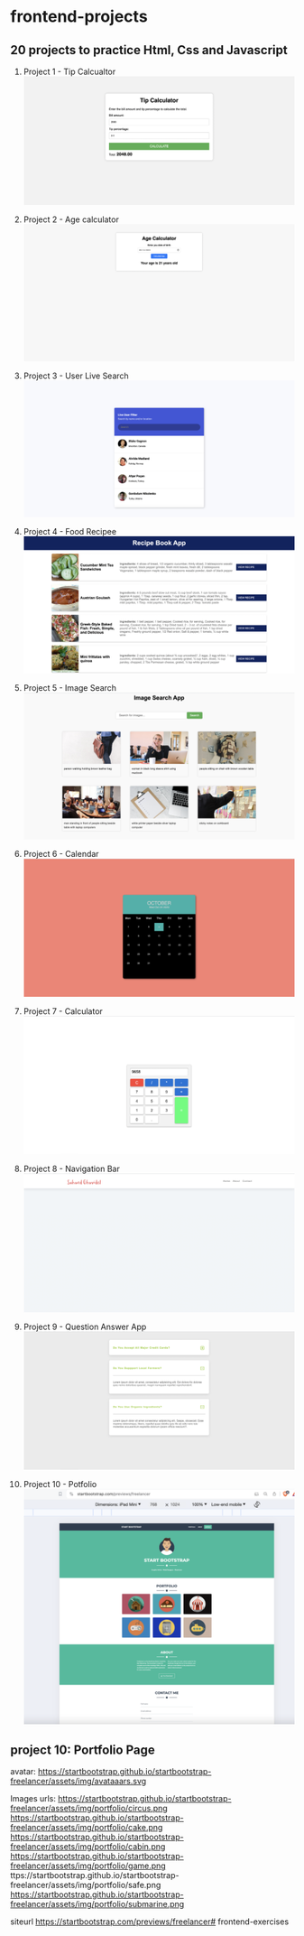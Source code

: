# frontend-projects

## 20 projects to practice Html, Css and Javascript

 1. Project 1 - Tip Calcualtor
 ![Tip calculator](/project-images/project1-tip-calculator.png)

 2. Project 2 - Age calculator
 ![Tip calculator](/project-images/project2-age-calculator.png)

 3. Project 3 - User Live Search
 ![Tip calculator](/project-images/project3-live-search.png)

 4. Project 4 - Food Recipee
 ![Tip calculator](/project-images/project4-recipe-app.png)

 5. Project 5 - Image Search
 ![Tip calculator](/project-images/project5-image-search.png)

 6. Project 6 - Calendar
 ![Tip calculator](/project-images/project6-calender.png)

 7. Project 7 - Calculator
 ![Tip calculator](/project-images/project7-calculator.png)

 8. Project 8 - Navigation Bar
 ![Tip calculator](/project-images/project8-navbar.png)

 9. Project 9 - Question Answer App
 ![Tip calculator](/project-images/project9-question-answer.png)

 10. Project 10 - Potfolio
 ![Tip calculator](/project-images/portfolio.png)



 ## project 10: Portfolio Page

 avatar:
 	https://startbootstrap.github.io/startbootstrap-freelancer/assets/img/avataaars.svg

 Images urls:
    https://startbootstrap.github.io/startbootstrap-freelancer/assets/img/portfolio/circus.png
    https://startbootstrap.github.io/startbootstrap-freelancer/assets/img/portfolio/cake.png
    https://startbootstrap.github.io/startbootstrap-freelancer/assets/img/portfolio/cabin.png
    https://startbootstrap.github.io/startbootstrap-freelancer/assets/img/portfolio/game.png
    ttps://startbootstrap.github.io/startbootstrap-freelancer/assets/img/portfolio/safe.png
    https://startbootstrap.github.io/startbootstrap-freelancer/assets/img/portfolio/submarine.png
 

 siteurl
   https://startbootstrap.com/previews/freelancer#   f r o n t e n d - e x e r c i s e s 
 
 